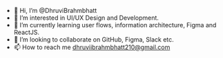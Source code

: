 - 👋 Hi, I’m @DhruviBrahmbhatt
- 👀 I’m interested in UI/UX Design and Development.
- 🌱 I’m currently learning user flows, information architecture, Figma and ReactJS.
- 💞️ I’m looking to collaborate on GitHub, Figma, Slack etc.
- 📫 How to reach me dhruviibrahmbhatt210@gmail.com

<!---
DhruviBrahmbhatt/DhruviBrahmbhatt is a ✨ special ✨ repository because its `README.md` (this file) appears on your GitHub profile.
You can click the Preview link to take a look at your changes.
--->
